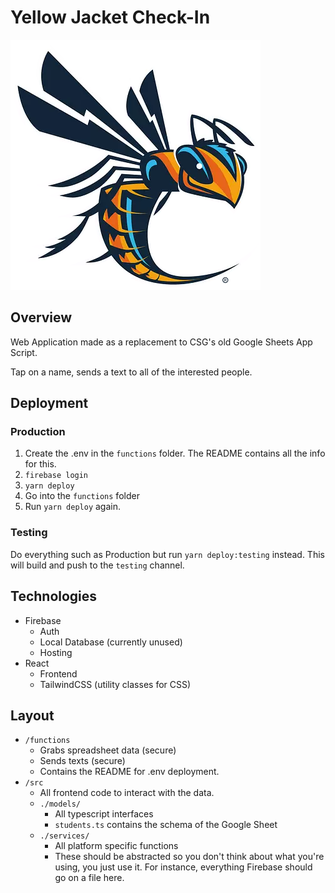 # Yellow Jacket Check-In

![Yellow Jacket](src/favicon.webp)

## Overview

Web Application made as a replacement to CSG's old Google Sheets App Script.

Tap on a name, sends a text to all of the interested people.

## Deployment

### Production

1. Create the .env in the `functions` folder. The README contains all the info for this.
2. `firebase login`
3. `yarn deploy`
4. Go into the `functions` folder
5. Run `yarn deploy` again.

### Testing

Do everything such as Production but run `yarn deploy:testing` instead. This will build and push to the `testing` channel.

## Technologies

- Firebase
  - Auth
  - Local Database (currently unused)
  - Hosting
- React
  - Frontend
  - TailwindCSS (utility classes for CSS)

## Layout

- `/functions`
  - Grabs spreadsheet data (secure)
  - Sends texts (secure)
  - Contains the README for .env deployment.
- `/src`
  - All frontend code to interact with the data.
  - `./models/`
    - All typescript interfaces
    - `students.ts` contains the schema of the Google Sheet
  - `./services/`
    - All platform specific functions
    - These should be abstracted so you don't think about what you're using, you just use it. For instance, everything Firebase should go on a file here.